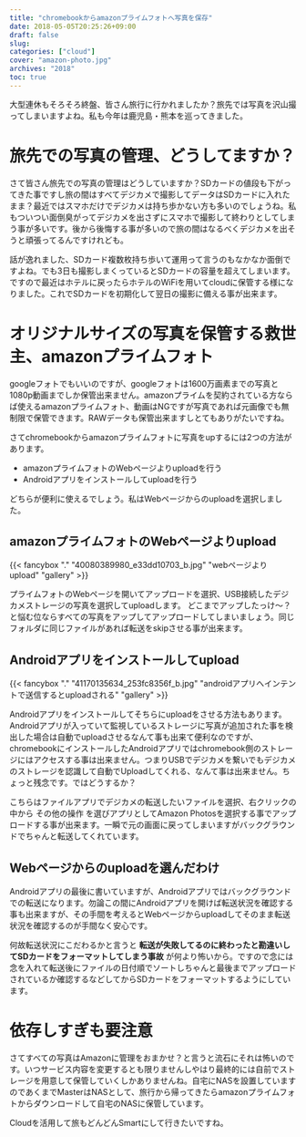 ```yaml
---
title: "chromebookからamazonプライムフォトへ写真を保存"
date: 2018-05-05T20:25:26+09:00
draft: false
slug: 
categories: ["cloud"]
cover: "amazon-photo.jpg"
archives: "2018"
toc: true
---
```

大型連休もそろそろ終盤、皆さん旅行に行かれましたか？旅先では写真を沢山撮ってしまいますよね。私も今年は鹿児島・熊本を巡ってきました。

# 旅先での写真の管理、どうしてますか？
さて皆さん旅先での写真の管理はどうしていますか？SDカードの値段も下がってきた事ですし旅の間はすべてデジカメで撮影してデータはSDカードに入れたまま？最近ではスマホだけでデジカメは持ち歩かない方も多いのでしょうね。私もついつい面倒臭がってデジカメを出さずにスマホで撮影して終わりとしてしまう事が多いです。後から後悔する事が多いので旅の間はなるべくデジカメを出そうと頑張ってるんですけれども。

話が逸れました、SDカード複数枚持ち歩いて運用って言うのもなかなか面倒ですよね。でも3日も撮影しまくっているとSDカードの容量を超えてしまいます。ですので最近はホテルに戻ったらホテルのWiFiを用いてcloudに保管する様になりました。これでSDカードを初期化して翌日の撮影に備える事が出来ます。

# オリジナルサイズの写真を保管する救世主、amazonプライムフォト
googleフォトでもいいのですが、googleフォトは1600万画素までの写真と1080p動画までしか保管出来ません。amazonプライムを契約されている方ならば使えるamazonプライムフォト、動画はNGですが写真であれば元画像でも無制限で保管できます。RAWデータも保管出来ますしとてもありがたいですね。

さてchromebookからamazonプライムフォトに写真をupするには2つの方法があります。

 - amazonプライムフォトのWebページよりuploadを行う
 - Androidアプリをインストールしてuploadを行う

どちらが便利に使えるでしょう。私はWebページからのuploadを選択しました。

## amazonプライムフォトのWebページよりupload

{{< fancybox "." "40080389980_e33dd10703_b.jpg" "webページよりupload" "gallery" >}}

プライムフォトのWebページを開いてアップロードを選択、USB接続したデジカメストレージの写真を選択してuploadします。 どこまでアップしたっけ〜？ と悩む位ならすべての写真をアップしてアップロードしてしまいましょう。同じフォルダに同じファイルがあれば転送をskipさせる事が出来ます。


## Androidアプリをインストールしてupload

{{< fancybox "." "41170135634_253fc8356f_b.jpg" "androidアプリへインテントで送信するとuploadされる" "gallery" >}}


Androidアプリをインストールしてそちらにuploadをさせる方法もあります。Androidアプリが入っていて監視しているストレージに写真が追加された事を検出した場合は自動でuploadさせるなんて事も出来て便利なのですが、chromebookにインストールしたAndroidアプリではchromebook側のストレージにはアクセスする事は出来ません。つまりUSBでデジカメを繋いでもデジカメのストレージを認識して自動でUploadしてくれる、なんて事は出来ません。ちょっと残念です。ではどうするか？

こちらはファイルアプリでデジカメの転送したいファイルを選択、右クリックの中から その他の操作 を選びアプリとしてAmazon Photosを選択する事でアップロードする事が出来ます。一瞬で元の画面に戻ってしまいますがバックグラウンドでちゃんと転送してくれています。

## Webページからのuploadを選んだわけ

Androidアプリの最後に書いていますが、Androidアプリではバックグラウンドでの転送になります。勿論この間にAndroidアプリを開けば転送状況を確認する事も出来ますが、その手間を考えるとWebページからuploadしてそのまま転送状況を確認するのが手間なく安心です。

何故転送状況にこだわるかと言うと **転送が失敗してるのに終わったと勘違いしてSDカードをフォーマットしてしまう事故** が何より怖いから。ですので念には念を入れて転送後にファイルの日付順でソートしちゃんと最後までアップロードされているか確認するなどしてからSDカードをフォーマットするようにしています。

# 依存しすぎも要注意
さてすべての写真はAmazonに管理をおまかせ？と言うと流石にそれは怖いのです。いつサービス内容を変更するとも限りませんしやはり最終的には自前でストレージを用意して保管していくしかありませんね。自宅にNASを設置していますのであくまでMasterはNASとして、旅行から帰ってきたらamazonプライムフォトからダウンロードして自宅のNASに保管しています。

Cloudを活用して旅もどんどんSmartにして行きたいですね。

